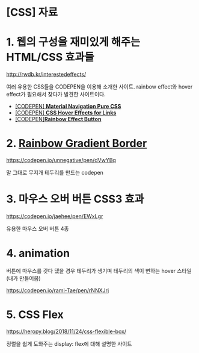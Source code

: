 # [CSS] 자료

# 1. 웹의 구성을 재미있게 해주는 HTML/CSS 효과들

http://rwdb.kr/interestedeffects/

여러 유용한 CSS들을 CODEPEN을 이용해 소개한 사이트. rainbow effect와 hover effect가 필요해서 찾다가 발견한 사이트이다.

* [[CODEPEN] **Material Navigation Pure CSS**](https://codepen.io/ManassehPierce/pen/eBvYVL)
* [[CODEPEN] **CSS Hover Effects for Links**](https://codepen.io/melnik909/pen/BQBLoO)
* [[CODEPEN]**Rainbow Effect Button**](https://codepen.io/mrcthms/pen/PbEGYy)



# 2. [Rainbow Gradient Border](https://codepen.io/unnegative/pen/dVwYBq)

https://codepen.io/unnegative/pen/dVwYBq

말 그대로 무지개 테두리를 만드는 codepen



# 3. 마우스 오버 버튼 CSS3 효과

https://codepen.io/jaehee/pen/EWxLgr

유용한 마우스 오버 버튼 4종



# 4. animation

버튼에 마우스를 갖다 댔을 경우 테두리가 생기며 테두리의 색이 변하는 hover 스타일(내가 만들어봄)

https://codepen.io/rami-Tae/pen/rNNXJrj



# 5. CSS Flex

https://heropy.blog/2018/11/24/css-flexible-box/

정렬을 쉽게 도와주는 display: flex에 대해 설명한 사이트